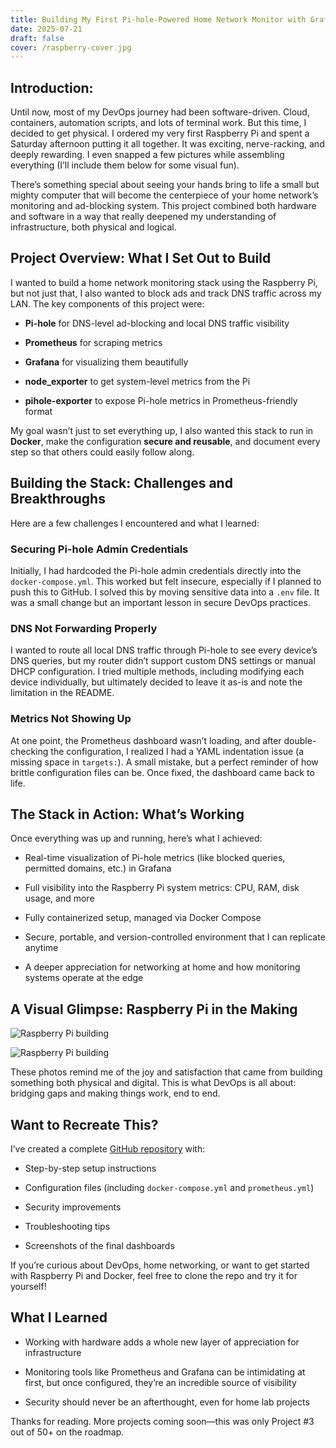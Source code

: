 ```yaml
---
title: Building My First Pi-hole-Powered Home Network Monitor with Grafana and Prometheus on a Raspberry Pi
date: 2025-07-21
draft: false
cover: /raspberry-cover.jpg
---
```

## Introduction:

Until now, most of my DevOps journey had been software-driven. Cloud, containers, automation scripts, and lots of terminal work. But this time, I decided to get physical. I ordered my very first Raspberry Pi and spent a Saturday afternoon putting it all together. It was exciting, nerve-racking, and deeply rewarding. I even snapped a few pictures while assembling everything (I’ll include them below for some visual fun).

There’s something special about seeing your hands bring to life a small but mighty computer that will become the centerpiece of your home network’s monitoring and ad-blocking system. This project combined both hardware and software in a way that really deepened my understanding of infrastructure, both physical and logical.

## Project Overview: What I Set Out to Build

I wanted to build a home network monitoring stack using the Raspberry Pi, but not just that, I also wanted to block ads and track DNS traffic across my LAN. The key components of this project were:

-  **Pi-hole** for DNS-level ad-blocking and local DNS traffic visibility

-  **Prometheus** for scraping metrics

-  **Grafana** for visualizing them beautifully

-  **node_exporter** to get system-level metrics from the Pi

-  **pihole-exporter** to expose Pi-hole metrics in Prometheus-friendly format

My goal wasn’t just to set everything up, I also wanted this stack to run in **Docker**, make the configuration **secure and reusable**, and document every step so that others could easily follow along.

## Building the Stack: Challenges and Breakthroughs

Here are a few challenges I encountered and what I learned:

### Securing Pi-hole Admin Credentials

Initially, I had hardcoded the Pi-hole admin credentials directly into the `docker-compose.yml`. This worked but felt insecure, especially if I planned to push this to GitHub. I solved this by moving sensitive data into a `.env` file. It was a small change but an important lesson in secure DevOps practices.

### DNS Not Forwarding Properly

I wanted to route all local DNS traffic through Pi-hole to see every device’s DNS queries, but my router didn’t support custom DNS settings or manual DHCP configuration. I tried multiple methods, including modifying each device individually, but ultimately decided to leave it as-is and note the limitation in the README.

### Metrics Not Showing Up

At one point, the Prometheus dashboard wasn’t loading, and after double-checking the configuration, I realized I had a YAML indentation issue (a missing space in `targets:`). A small mistake, but a perfect reminder of how brittle configuration files can be. Once fixed, the dashboard came back to life.

## The Stack in Action: What’s Working

Once everything was up and running, here’s what I achieved:

-  Real-time visualization of Pi-hole metrics (like blocked queries, permitted domains, etc.) in Grafana

-  Full visibility into the Raspberry Pi system metrics: CPU, RAM, disk usage, and more

-  Fully containerized setup, managed via Docker Compose

-  Secure, portable, and version-controlled environment that I can replicate anytime

-  A deeper appreciation for networking at home and how monitoring systems operate at the edge

## A Visual Glimpse: Raspberry Pi in the Making

![Raspberry Pi building](url)

![Raspberry Pi building](url)

These photos remind me of the joy and satisfaction that came from building something both physical and digital. This is what DevOps is all about: bridging gaps and making things work, end to end.

## Want to Recreate This?

I’ve created a complete [GitHub repository](https://github.com/JORGEBAYUELO/network-lab-devops) with:

-  Step-by-step setup instructions

-  Configuration files (including `docker-compose.yml` and `prometheus.yml`)

-  Security improvements

-  Troubleshooting tips

-  Screenshots of the final dashboards

If you’re curious about DevOps, home networking, or want to get started with Raspberry Pi and Docker, feel free to clone the repo and try it for yourself!

## What I Learned

-  Working with hardware adds a whole new layer of appreciation for infrastructure

-  Monitoring tools like Prometheus and Grafana can be intimidating at first, but once configured, they’re an incredible source of visibility

-  Security should never be an afterthought, even for home lab projects

Thanks for reading. More projects coming soon—this was only Project #3 out of 50+ on the roadmap.